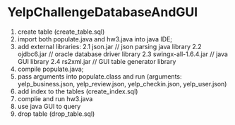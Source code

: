 # YelpChallengeDatabaseAndGUI
1. create table (create_table.sql)
2. import both populate.java and hw3.java into java IDE;
3. add external libraries: 
    2.1 json.jar // json parsing java library
    2.2 ojdbc6.jar // oracle database driver library
    2.3 swingx-all-1.6.4.jar // java GUI library
    2.4 rs2xml.jar // GUI table generator library
4. compile populate.java;
5. pass arguments into populate.class and run (arguments: yelp_business.json, yelp_review.json, yelp_checkin.json, yelp_user.json)
6. add index to the tables (create_index.sql)
7. complie and run hw3.java
8. use java GUI to query 
9. drop table (drop_table.sql)
